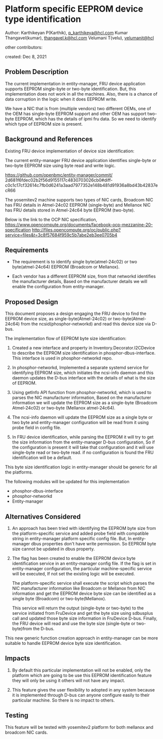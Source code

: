 # Platform specific EEPROM device type identification

Author:
   Karthikeyan P(Karthik), [p_karthikeya@hcl.com](mailto:p_karthikeya@hcl.com)
   Kumar Thangavel(kumar), [thangavel.k@hcl.com](mailto:thangavel.k@hcl.com)
   Velumani T(velu),  [velumanit@hcl](mailto:velumanit@hcl.com)

other contributors:

created:
    Dec 8, 2021

## Problem Description

The current implementation in entity-manager, FRU device application
supports EEPROM single-byte or two-byte identification. But, this
implementation does not work in all the machines. Also, there is a chance
of data corruption in the logic when it does EEPROM write.

We have a NIC that is from (multiple vendors) two different OEMs,
one of the OEM has single-byte EEPROM support and other OEM has support
two-byte EEPROM, which has the details of ipmi fru data. So we need
to identify which type of EEPROM size is present.

## Background and References

Existing FRU device implementation of device size identification:

The current entity-manager FRU device application identifies single-byte or
two-byte EEPROM size using byte read and write logic.

https://github.com/openbmc/entity-manager/commit/
2d681f6fdec02b2f56d9155117c4830703026cb0#diff-
c0c1c17cf32614c7fb0d6241a3aad7977352e148b481d91936a8bd43b42837ecR66

The yosemitev2 machine supports two types of NIC cards, Broadcom NIC has
FRU details in Atmel-24c02 EEPROM (single-byte) and Mellanox NIC has FRU details
stored in Atmel-24c64 byte EEPROM (two-byte).

Below is the link to the OCP NIC specification,
https://www.opencompute.org/documents/facebook-ocp-mezzanine-20-specification
http://files.opencompute.org/oc/public.php?service=files&t=3c8f57684f959c5b7abe2eb3ee0705b4

## Requirements

* The requirement is to identify single byte(atmel-24c02) or two byte(atmel-24c64)
  EEPROM (Broadcom or Mellanox).

* Each vendor has a different EEPROM size, from that networkd identifies the
  manufacturer details, Based on the manufacturer details we will enable the
  configuration from entity-manager.

## Proposed Design

This document proposes a design engaging the FRU device to find the EEPROM
device size, as single-byte(Atmel-24c02) or two-byte(Atmel-24c64) from the
ncsid(phosphor-networkd) and read this device size via D-bus.

The implementation flow of EEPROM byte size identification:

1) Created a new interface and property in Inventory.Decorator.I2CDevice
   to describe the EEPROM size identification in phosphor-dbus-interface.
   This interface is used in phosphor-networkd repo.

2) In phosphor-networkd, Implemented a separate systemd service for identifying
   EEPROM size, which initiates the ncsi-info daemon and this daemon updates
   the D-bus interface with the details of what is the size of EEPROM.

3) Using getInfo API function from phosphor-networkd, which is used to parses
   the NIC manufacturer information, Based on the manufacturer information
   we will update the EEPROM size as a single-byte (Broadcom Atmel-24c02) or
   two-byte (Mellanox atmel-24c64).

4) The ncsi-info daemon will update the EEPROM size as a single byte or two byte
   and entity-manager configuration will be read from it using probe field in
   config file.

5) In FRU device identification, while parsing the EEPROM it will try to get the
   size information from the entity-manager D-bus configuration, So if the
   configuration is present it will take that configuration and it will use
   single-byte read or two-byte read. if no configuration is found the FRU
   identification will be a default.

This byte size identification logic in entity-manager should be generic
for all the platforms.

The following modules will be updated for this implementation
* phosphor-dbus-interface
* phosphor-networkd
* Entity-manager

## Alternatives Considered

1) An approach has been tried with identifying the EEPROM byte size from the
   platform-specific service and added probe field with compatible string
   in entity-manager platform specific config file. But, In entity-manager
   dbus properties don't have write permission. So EEPROM byte size cannot
   be updated in dbus property.

2) The flag has been created to enable the EEPROM device byte identification
   service in an entity-manager config file. If the flag is set in entity-manager
   configuration, the particular machine-specific service will be executed,
   If not set the existing logic will be executed.

   The platform-specific service shall execute the script which parses the NIC
   manufacturer information like Broadcom or Mellanox from NIC information
   and get the EEPROM device byte size can be identified as a single byte
   (Broadcom) or two-byte(Mellanox).

   This service will return the output (single-byte or two-byte) to the
   service initiated from FruDevice and get the byte size using sdbusplus
   call and updated those byte size information in FruDevice D-bus.
   Finally, the FRU device will read and use the byte size
   (single-byte or two-byte)from the D-bus.

This new generic function creation approach in entity-manager can be more
suitable to handle EEPROM device byte size identification.

## Impacts

1) By default this particular implementation will not be enabled, only the
   platform which are going to be use this EEPROM identification feature they
   will only be using it others will not have any impact.

2) This feature gives the user flexibility to adopted in any system because
   it is implemented through D-bus can anyone configure easily to their
   particular machine. So there is no impact to others.

## Testing

This feature will be tested with yosemitev2 platform for both mellanox and
broadcom NIC cards.

